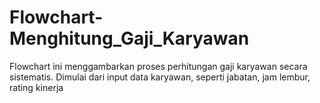 # Flowchart-Menghitung_Gaji_Karyawan
Flowchart ini menggambarkan proses perhitungan gaji karyawan secara sistematis. Dimulai dari input data karyawan, seperti jabatan, jam lembur, rating kinerja
